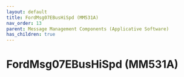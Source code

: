 ```yaml
---
layout: default
title: FordMsg07EBusHiSpd (MM531A)
nav_order: 13
parent: Message Management Components (Applicative Software)
has_children: true
---
```

# FordMsg07EBusHiSpd (MM531A)
